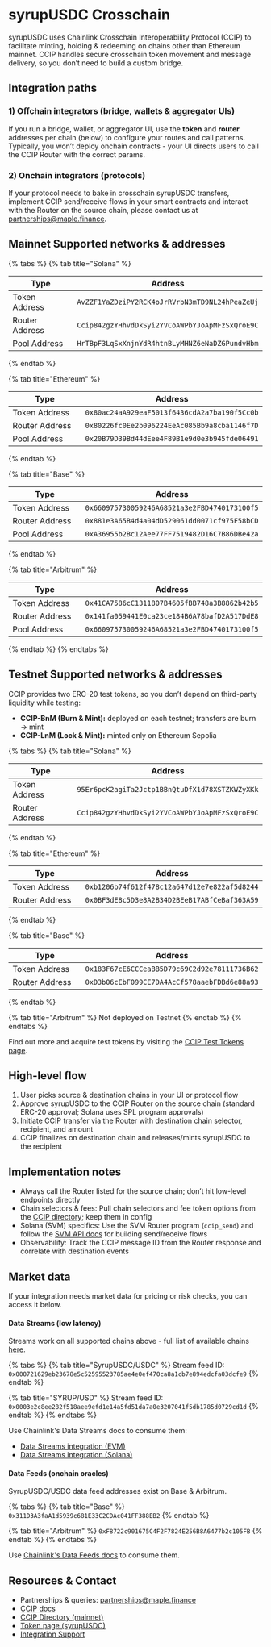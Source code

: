 # syrupUSDC Crosschain

syrupUSDC uses Chainlink Crosschain Interoperability Protocol (CCIP) to facilitate minting, holding & redeeming on chains other than Ethereum mainnet. CCIP handles secure crosschain token movement and message delivery, so you don’t need to build a custom bridge.

## Integration paths

### 1) Offchain integrators (bridge, wallets & aggregator UIs)

If you run a bridge, wallet, or aggregator UI, use the **token** and **router** addresses per chain (below) to configure your routes and call patterns. Typically, you won’t deploy onchain contracts - your UI directs users to call the CCIP Router with the correct params.&#x20;

### 2) Onchain integrators (protocols)

If your protocol needs to bake in crosschain syrupUSDC transfers, implement CCIP send/receive flows in your smart contracts and interact with the Router on the source chain, please contact us at [partnerships@maple.finance](mailto:partnerships@maple.finance).

## Mainnet Supported networks & addresses

{% tabs %}
{% tab title="Solana" %}
<table><thead><tr><th width="150.1875">Type</th><th>Address</th></tr></thead><tbody><tr><td>Token Address</td><td><code>AvZZF1YaZDziPY2RCK4oJrRVrbN3mTD9NL24hPeaZeUj</code></td></tr><tr><td>Router Address</td><td><code>Ccip842gzYHhvdDkSyi2YVCoAWPbYJoApMFzSxQroE9C</code></td></tr><tr><td>Pool Address</td><td><code>HrTBpF3LqSxXnjnYdR4htnBLyMHNZ6eNaDZGPundvHbm</code></td></tr></tbody></table>
{% endtab %}

{% tab title="Ethereum" %}
<table><thead><tr><th width="149.6015625">Type</th><th>Address</th></tr></thead><tbody><tr><td>Token Address</td><td><code>0x80ac24aA929eaF5013f6436cdA2a7ba190f5Cc0b</code></td></tr><tr><td>Router Address</td><td><code>0x80226fc0Ee2b096224EeAc085Bb9a8cba1146f7D</code></td></tr><tr><td>Pool Address</td><td><code>0x20B79D39Bd44dEee4F89B1e9d0e3b945fde06491</code></td></tr></tbody></table>
{% endtab %}

{% tab title="Base" %}
<table><thead><tr><th width="149.5078125">Type</th><th>Address</th></tr></thead><tbody><tr><td>Token Address</td><td><code>0x660975730059246A68521a3e2FBD4740173100f5</code></td></tr><tr><td>Router Address</td><td><code>0x881e3A65B4d4a04dD529061dd0071cf975F58bCD</code></td></tr><tr><td>Pool Address</td><td><code>0xA36955b2Bc12Aee77FF7519482D16C7B86DBe42a</code></td></tr></tbody></table>
{% endtab %}

{% tab title="Arbitrum" %}
<table><thead><tr><th width="150.2421875">Type</th><th>Address</th></tr></thead><tbody><tr><td>Token Address</td><td><code>0x41CA7586cC1311807B4605fBB748a3B8862b42b5</code></td></tr><tr><td>Router Address</td><td><code>0x141fa059441E0ca23ce184B6A78bafD2A517DdE8</code></td></tr><tr><td>Pool Address</td><td><code>0x660975730059246A68521a3e2FBD4740173100f5</code></td></tr></tbody></table>
{% endtab %}
{% endtabs %}

## Testnet Supported networks & addresses

CCIP provides two ERC-20 test tokens, so you don’t depend on third-party liquidity while testing:

* **CCIP-BnM (Burn & Mint):** deployed on each testnet; transfers are burn → mint
* **CCIP-LnM (Lock & Mint):** minted only on Ethereum Sepolia

{% tabs %}
{% tab title="Solana" %}
<table><thead><tr><th width="150.453125">Type</th><th>Address</th></tr></thead><tbody><tr><td>Token Address</td><td><code>95Er6pcK2agiTa2Jctp1BBnQtuDfX1d78XSTZKWZyXKk</code></td></tr><tr><td>Router Address</td><td><code>Ccip842gzYHhvdDkSyi2YVCoAWPbYJoApMFzSxQroE9C</code></td></tr></tbody></table>
{% endtab %}

{% tab title="Ethereum" %}
<table><thead><tr><th width="149.71484375">Type</th><th>Address</th></tr></thead><tbody><tr><td>Token Address</td><td><code>0xb1206b74f612f478c12a647d12e7e822af5d8244</code></td></tr><tr><td>Router Address</td><td><code>0x0BF3dE8c5D3e8A2B34D2BEeB17ABfCeBaf363A59</code></td></tr></tbody></table>
{% endtab %}

{% tab title="Base" %}
<table><thead><tr><th width="150.140625">Type</th><th>Address</th></tr></thead><tbody><tr><td>Token Address</td><td><code>0x183F67cE6CCCeaBB5D79c69C2d92e78111736B62</code></td></tr><tr><td>Router Address</td><td><code>0xD3b06cEbF099CE7DA4AcCf578aaebFDBd6e88a93</code></td></tr></tbody></table>
{% endtab %}

{% tab title="Arbitrum" %}
Not deployed on Testnet
{% endtab %}
{% endtabs %}

Find out more and acquire test tokens by visiting the [CCIP Test Tokens page](https://docs.chain.link/ccip/test-tokens).

## High-level flow

1. User picks source & destination chains in your UI or protocol flow
2. Approve syrupUSDC to the CCIP Router on the source chain (standard ERC-20 approval; Solana uses SPL program approvals)
3. Initiate CCIP transfer via the Router with destination chain selector, recipient, and amount
4. CCIP finalizes on destination chain and releases/mints syrupUSDC to the recipient

## Implementation notes

* Always call the Router listed for the source chain; don’t hit low-level endpoints directly
* Chain selectors & fees: Pull chain selectors and fee token options from the [CCIP directory](https://docs.chain.link/ccip/directory/mainnet); keep them in config
* Solana (SVM) specifics: Use the SVM Router program (`ccip_send`) and follow the [SVM API docs](https://docs.chain.link/ccip/api-reference/svm/v1.6.0/router?utm_source=chatgpt.com) for building send/receive flows
* Observability: Track the CCIP message ID from the Router response and correlate with destination events

## Market data

If your integration needs market data for pricing or risk checks, you can access it below.

#### **Data Streams (low latency)**

Streams work on all supported chains above - full list of available chains [here](https://docs.chain.link/data-streams/crypto-streams?page=1\&testnetPage=1).

{% tabs %}
{% tab title="SyrupUSDC/USDC" %}
Stream feed ID: `0x000721629eb23678e5c52595523785ae4e0ef470ca8a1cb7e894edcfa03dcfe9`
{% endtab %}

{% tab title="SYRUP/USD" %}
Stream feed ID: `0x0003e2c8ee282f518aee9efd1e14a5fd51da7a0e3207041f5db1785d0729cd1d`
{% endtab %}
{% endtabs %}

Use Chainlink's Data Streams docs to consume them:

* [Data Streams integration (EVM)](https://docs.chain.link/data-streams/tutorials/evm-onchain-report-verification)
* [Data Streams integration (Solana)](https://docs.chain.link/data-streams/tutorials/solana-onchain-report-verification)

#### **Data Feeds (onchain oracles)**

SyrupUSDC/USDC data feed addresses exist on Base & Arbitrum.&#x20;

{% tabs %}
{% tab title="Base" %}
`0x311D3A3faA1d5939c681E33C2CDAc041FF388EB2`
{% endtab %}

{% tab title="Arbitrum" %}
`0xF8722c901675C4F2F7824E256B8A6477b2c105FB`
{% endtab %}
{% endtabs %}

Use [Chainlink's Data Feeds docs](https://docs.chain.link/data-feeds/getting-started) to consume them.

## Resources & Contact

* Partnerships & queries: [partnerships@maple.finance](mailto:partnerships@maple.finance)
* [CCIP docs](https://docs.chain.link/ccip)
* [CCIP Directory (mainnet)](https://docs.chain.link/ccip/directory/mainnet)
* [Token page (syrupUSDC)](https://docs.chain.link/ccip/directory/mainnet/token/syrupUSDC)
* [Integration Support](https://chain.link/ccip-contact)

